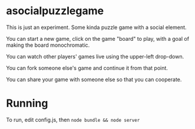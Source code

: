 asocialpuzzlegame
=================

This is just an experiment. Some kinda puzzle game with a social element.

You can start a new game, click on the game "board" to play, with a goal of making the board monochromatic.

You can watch other players' games live using the upper-left drop-down.

You can fork someone else's game and continue it from that point.

You can share your game with someone else so that you can cooperate.

Running
=======

To run, edit config.js, then `node bundle && node server`
